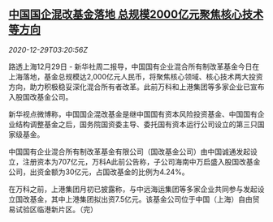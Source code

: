 <!--1609212195000-->
[中国国企混改基金落地 总规模2000亿元聚焦核心技术等方向](https://cn.reuters.com/article/china-soe-reform-fund-1229-idCNKBS29308I)
------

<div><i>2020-12-29T03:20:56Z</i></div><p>路透上海12月29日 - 新华社周二报导，中国国有企业混合所有制改革基金今日在上海落地，基金总规模达2,000亿元人民币，将聚焦核心领域、核心技术两大投资方向，助力积极稳妥深化混合所有者改革。此前万科和上港集团等多家企业已宣布入股国改基金公司。</p><p>新华视点微博称，中国国企混改基金是继中国国有资本风险投资基金、中国国有企业结构调整基金之后，国务院国资委主导、委托国有资本运行公司设立的第三只国家级基金。</p><p>中国国有企业混合所有制改革基金有限公司（国改基金公司）由中国诚通发起设立，注册资本为707亿元，万科A此前公告称，子公司海南中万启盛入股国改基金公司，出资金额为30亿元，占国改基金的比例为4.24%。</p><p>在万科之前，上港集团月初已披露称，与中远海运集团等多家企业共同参与发起设立国改基金，其中上港集团拟出资7.5亿元。该基金公司位于中国（上海）自由贸易试验区临港新片区。（完）</p>
